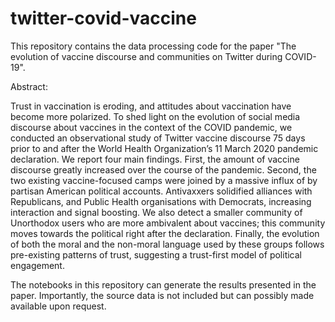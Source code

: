 # twitter-covid-vaccine

This repository contains the data processing code for the paper "The evolution of vaccine discourse and communities on Twitter during COVID-19".

Abstract:

Trust in vaccination is eroding, and attitudes about vaccination have become more polarized. To shed light on the evolution of social media discourse about vaccines in the context of the COVID pandemic, we conducted an observational study of Twitter vaccine discourse 75 days prior to and after the World Health Organization’s 11 March 2020 pandemic declaration. We report four  main findings. First, the amount of vaccine discourse greatly increased over the course of the pandemic. Second, the two existing vaccine-focused camps  were joined by a massive influx of by partisan American political accounts. Antivaxxers solidified   alliances with Republicans, and Public Health organisations with  Democrats, increasing interaction and signal boosting. We also detect a smaller community of Unorthodox users who are more ambivalent about vaccines; this community moves towards the political right after the declaration. Finally, the evolution of both the moral and the non-moral language used by these groups follows pre-existing patterns of trust, suggesting a trust-first model of political engagement. 

The notebooks in this repository can generate the results presented in the paper. Importantly, the source data is not included but can possibly made available upon request.

